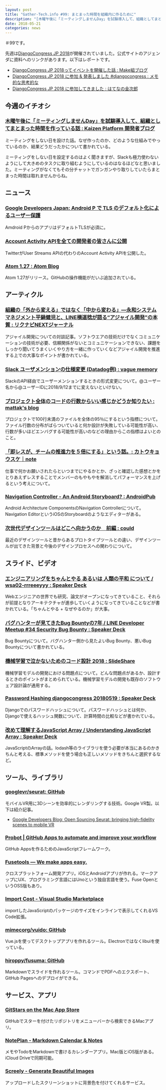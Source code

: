 ```yaml
---
layout: post
title: "Gather-Tech.info #99: まとまった時間を組織内に作るために"
description: "[木曜午後に「ミーティングしませんDay」を試験導入して、組織としてまとまった時間を作っている話、組織の「外から変える」ではなく「中から変わる」 など"
date: 2018-05-21
categories: news
---
```


＃99です。

先週は[DjangoCongress JP 2018](https://djangocongress.jp/)が開催されていました。公式サイトのアジェンダに資料へのリンクがあります。以下はレポートです。

- [DjangoCongress JP 2018ってイベントを開催した話 : Make組ブログ](http://blog.hirokiky.org/entry/2018/05/20/175020)
- [DjangoCongress JP 2018 に参加 & 発表しました #djangocongress : メモ的な思考的な](http://thinkami.hatenablog.com/entry/2018/05/20/131518)
- [DjangoCongress JP 2018 に参加してきました : はてなの金次郎](https://jumpyoshim.hatenablog.com/entry/report-of-django-congress-jp-2018)

## 今週のイチオシ

### [木曜午後に「ミーティングしませんDay」を試験導入して、組織としてまとまった時間を作っている話 : Kaizen Platform 開発者ブログ](http://developer.kaizenplatform.com/entry/kawabe/2018-05-18/)

ミーティングをしない日を設けた話。なぜ作ったのか、どのような仕組みでやっているのか、結果どうだったかについて書かれている。

ミーティングをしない日を設定するのはよく聞きますが、Slackも極力使わないようにして大きめのタスクに取り組むようにしているのはなるほどなと思いました。ミーティングがなくてもその分チャットでガンガンやり取りしていたらまとまった時間は取れませんからね。

## ニュース

### [Google Developers Japan: Android P で TLS のデフォルト化によるユーザー保護](https://developers-jp.googleblog.com/2018/05/protecting-users-with-tls-by-default-in.html)

Amdroid PからのアプリはデフォルトTLSが必須に。

### [Account Activity APIを全ての開発者の皆さんに公開](https://blog.twitter.com/developer/ja_jp/topics/tools/2018/AAA_e.html)

TwitterがUser Streams APIの代わりのAccount Activity APIを公開した。

### [Atom 1.27 : Atom Blog](http://blog.atom.io/2018/05/15/atom-1-27.html)

Atom 1.27がリリース。GitHubの操作機能がだいぶ追加されている。

## アーティクル

### [組織の「外から変える」ではなく「中から変わる」―永和システムマネジメント平鍋健児と、LINE横道稔が語る“アジャイル開発”の本質 : リクナビNEXTジャーナル](https://next.rikunabi.com/journal/20180518_p02_iq/)

アジャイル開発についての対談記事。ソフトウエアの技術だけでなくコミュニケーションの技術が必要、信頼関係がないとコミュニケーションできない、課題をしっかり聞いてうまくいくやり方を一緒に作っていくなどアジャイル開発を推進する上での大事なポイントが書かれている。

### [Slack ユーザメンションの仕様変更 (Datadog例) : vague memory](http://htnosm.hatenablog.com/entry/2018/05/14/090000)

SlackのAPI経由でユーザーメンションするときの形式変更について。@ユーザー名から@ユーザーIDに2018/9/12までに変えないといけない。

### [プロジェクト全体のコードの行数からいい感じかどうか知りたい : mattak's blog](http://mattak.hatenablog.com/entry/2018/05/13/001822)

プロジェクトで100行未満のファイルを全体の95％にするという指標について。ファイル行数の分布がばらついていると何か設計が失敗している可能性が高い、行数が多いほどエンバグする可能性が高いのなどの理由からこの指標はよいとのこと。

### [「即レスが、チームの推進力を５倍にする」という話。: カトウキョウスケ｜note](https://note.mu/kyo/n/ne317af47bcd1)

仕事で何かお願いされたらといつまでにやるかとか、ざっと確認した感想とかをとりあえずレスすることでメンバーのもやもやを解消してパフォーマンスを上げるという考えについて。

### [Navigation Controller - An Android Storyboard? : AndroidPub](https://android.jlelse.eu/navigation-controller-an-android-storyboard-4dd7229ca821)

Android Architecture ComponentsのNavigation Controllerについて。Navigation EditorというiOSのStoryboardのようなエディターがある。

### [次世代デザインツールはどこへ向かうのか　前編 : could](http://www.yasuhisa.com/could/article/nextgen-design-tools/)

最近のデザインツールと昔からあるプロトタイプツールとの違い、デザインツールが出てきた背景と今後のデザインプロセスへの関わりについて。

## スライド、ビデオ

### [エンジニアリングをちゃんとやる あるいは 人類の平和 について / wsa02-rrreeeyyy : Speaker Deck](https://speakerdeck.com/rrreeeyyy/wsa02-rrreeeyyy)

Webエンジニアの世界でも研究、論文がオープンになってきていること、それらが前提となりアーキテクチャが進歩していくようになってきていることなどが書かれている。「ちゃんとやる + なぜやるのか」が大事。

### [バグハンターが見てきたBug Bountyの7年 / LINE Developer Meetup #34 Security Bug Bounty : Speaker Deck](https://speakerdeck.com/masatokinugawa/line-developer-meetup-number-34-security-bug-bounty)

Bug Bountyについて。バグハンター側から見たよいBug Bounty、悪いBug Bountyについて書かれている。

### [機械学習で泣かないためのコード設計 2018 : SlideShare](https://www.slideshare.net/takahirokubo7792/2018-97367311)

機械学習モデルの開発における問題点について。どんな問題点があるか、設計するときのポイントがまとめられている。機械学習モデルの開発も既存のソフトウェア設計論が通用する。

### [Password Hashing djangocongress 20180519 : Speaker Deck](https://speakerdeck.com/bungoume/password-hashing-djangocongress-20180519)

Djangoでのパスワードハッシュについて。パスワードハッシュとは何か、Djangoで使えるハッシュ関数について、計算時間の比較などが書かれている。

### [改めて理解するJavaScript Array / Understanding JavaScript Array : Speaker Deck](https://speakerdeck.com/armorik83/understanding-javascript-array)

JavaScriptのArrayの話。lodash等のライブラリを使う必要が本当にあるのかきちんと考える、標準メソッドを使う場合も正しいメソッドをきちんと選択するなど。

## ツール、ライブラリ

### [googlevr/seurat: GitHub](https://github.com/googlevr/seurat)

モバイルVR用に3Dシーンを効率的にレンダリングする技術。Google VR製。以下は紹介記事。

- [Google Developers Blog: Open Sourcing Seurat: bringing high-fidelity scenes to mobile VR](https://developers.googleblog.com/2018/05/open-sourcing-seurat.html)

### [Probot | GitHub Apps to automate and improve your workflow](https://probot.github.io/)

GitHub Appsを作るためのJavaScriptフレームワーク。

### [Fusetools — We make apps easy.](https://www.fusetools.com/)

クロスプラットフォーム開発アプリ。iOSとAndroidアプリが作れる。マークアップにUX、プログラミング言語にはUnoという独自言語を使う。Fuse OpenというOSS版もあり。

### [Import Cost - Visual Studio Marketplace](https://marketplace.visualstudio.com/items?itemName=wix.vscode-import-cost)

importしたJavaScriptのパッケージのサイズをインラインで表示してくれるVS Code拡張。

### [mimecorg/vuido: GitHub](https://github.com/mimecorg/vuido)

Vue.jsを使ってデスクトップアプリを作れるツール。Electronではなくlibuiを使っている。

### [hiroppy/fusuma: GitHub](https://github.com/hiroppy/fusuma)

Markdownでスライドを作れるツール。コマンドでPDFへのエクスポート、GitHub Pagesへのデプロイができる。

## サービス、アプリ

### [GitStars on the Mac App Store](https://itunes.apple.com/us/app/gitstars/id1112091009)

GitHubでスターを付けたリポジトリをメニューバーから検索できるMacアプリ。

### [NotePlan - Markdown Calendar & Notes](https://noteplan.co/)

メモやTodoをMarkdownで書けるカレンダーアプリ。Mac版とiOS版がある。iCloud Driveで同期可能。

### [Screely - Generate Beautiful Images](https://www.screely.com/)

アップロードしたスクリーンショットに背景色を付けてくれるサービス。